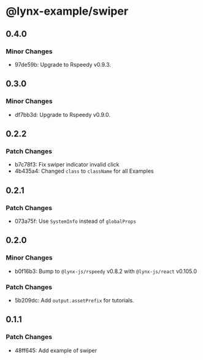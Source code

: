 # @lynx-example/swiper

## 0.4.0

### Minor Changes

- 97de59b: Upgrade to Rspeedy v0.9.3.

## 0.3.0

### Minor Changes

- df7bb3d: Upgrade to Rspeedy v0.9.0.

## 0.2.2

### Patch Changes

- b7c78f3: Fix swiper indicator invalid click
- 4b435a4: Changed `class` to `className` for all Examples

## 0.2.1

### Patch Changes

- 073a75f: Use `SystemInfo` instead of `globalProps`

## 0.2.0

### Minor Changes

- b0f16b3: Bump to `@lynx-js/rspeedy` v0.8.2 with `@lynx-js/react` v0.105.0

### Patch Changes

- 5b209dc: Add `output.assetPrefix` for tutorials.

## 0.1.1

### Patch Changes

- 48ff645: Add example of swiper
